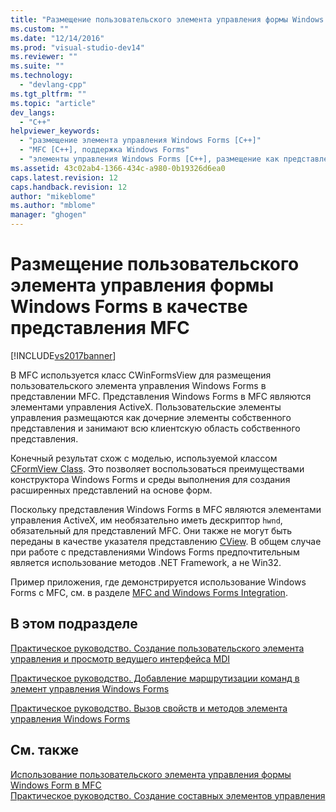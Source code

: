 ```yaml
---
title: "Размещение пользовательского элемента управления формы Windows Forms в качестве представления MFC | Microsoft Docs"
ms.custom: ""
ms.date: "12/14/2016"
ms.prod: "visual-studio-dev14"
ms.reviewer: ""
ms.suite: ""
ms.technology: 
  - "devlang-cpp"
ms.tgt_pltfrm: ""
ms.topic: "article"
dev_langs: 
  - "C++"
helpviewer_keywords: 
  - "размещение элемента управления Windows Forms [C++]"
  - "MFC [C++], поддержка Windows Forms"
  - "элементы управления Windows Forms [C++], размещение как представления MFC"
ms.assetid: 43c02ab4-1366-434c-a980-0b19326d6ea0
caps.latest.revision: 12
caps.handback.revision: 12
author: "mikeblome"
ms.author: "mblome"
manager: "ghogen"
---
```

# Размещение пользовательского элемента управления формы Windows Forms в качестве представления MFC
[!INCLUDE[vs2017banner](../assembler/inline/includes/vs2017banner.md)]

В MFC используется класс CWinFormsView для размещения пользовательского элемента управления Windows Forms в представлении MFC.  Представления Windows Forms в MFC являются элементами управления ActiveX.  Пользовательские элементы управления размещаются как дочерние элементы собственного представления и занимают всю клиентскую область собственного представления.  
  
 Конечный результат схож с моделью, используемой классом [CFormView Class](../mfc/reference/cformview-class.md).  Это позволяет воспользоваться преимуществами конструктора Windows Forms и среды выполнения для создания расширенных представлений на основе форм.  
  
 Поскольку представления Windows Forms в MFC являются элементами управления ActiveX, им необязательно иметь дескриптор `hwnd`, обязательный для представлений MFC.  Они также не могут быть переданы в качестве указателя представлению [CView](../Topic/CView%20Class.md).  В общем случае при работе с представлениями Windows Forms предпочтительным является использование методов .NET Framework, а не Win32.  
  
 Пример приложения, где демонстрируется использование Windows Forms с MFC, см. в разделе [MFC and Windows Forms Integration](http://www.microsoft.com/downloads/details.aspx?FamilyID=987021bc-e575-4fe3-baa9-15aa50b0f599&displaylang=en).  
  
## В этом подразделе  
 [Практическое руководство. Создание пользовательского элемента управления и просмотр ведущего интерфейса MDI](../dotnet/how-to-create-the-user-control-and-host-mdi-view.md)  
  
 [Практическое руководство. Добавление маршрутизации команд в элемент управления Windows Forms](../dotnet/how-to-add-command-routing-to-the-windows-forms-control.md)  
  
 [Практическое руководство. Вызов свойств и методов элемента управления Windows Forms](../dotnet/how-to-call-properties-and-methods-of-the-windows-forms-control.md)  
  
## См. также  
 [Использование пользовательского элемента управления формы Windows Form в MFC](../dotnet/using-a-windows-form-user-control-in-mfc.md)   
 [Практическое руководство. Создание составных элементов управления](../Topic/How%20to:%20Author%20Composite%20Controls.md)